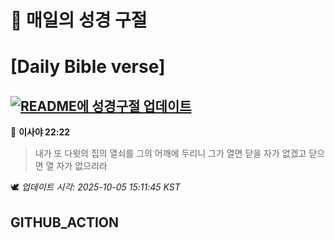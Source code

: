 # 🙏 매일의 성경 구절
# [Daily Bible verse]
## [![README에 성경구절 업데이트](https://github.com/DONGSUKA/first_test/actions/workflows/update-readme-bible.yml/badge.svg)](https://github.com/DONGSUKA/first_test/actions/workflows/update-readme-bible.yml)
<!-- START_BIBLE_VERSE -->
📖 **이사야 22:22**
> 내가 또 다윗의 집의 열쇠를 그의 어깨에 두리니 그가 열면 닫을 자가 없겠고 닫으면 열 자가 없으리라

🕊️ _업데이트 시각: 2025-10-05 15:11:45 KST_
  <!-- END_BIBLE_VERSE -->
## GITHUB_ACTION
